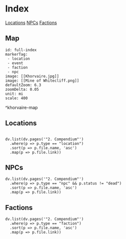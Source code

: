 # Index

<span class="nav">[Locations](#Locations) [NPCs](#NPCs)  [Factions](#Factions)</span>

## Map
```leaflet
id: full-index
markerTag:
 - location
 - event
 - faction
 - npc
image: [[Khorvaire.jpg]]
image: [[Mine of Whitecliff.png]]
defaultZoom: 6.3
zoomDelta: 0.05
unit: mi
scale: 400
```
^khorvaire-map

## Locations
```dataviewjs

dv.list(dv.pages('"2. Compendium"')
  .where(p => p.type == "location")
  .sort(p => p.file.name, 'asc')
  .map(p => p.file.link))
```

## NPCs

```dataviewjs
dv.list(dv.pages('"2. Compendium"')
  .where(p => p.type == "npc" && p.status != "dead")
  .sort(p => p.file.name, 'asc')
  .map(p => p.file.link))
```

## Factions

```dataviewjs
dv.list(dv.pages('"2. Compendium"')
  .where(p => p.type == "faction")
  .sort(p => p.file.name, 'asc')
  .map(p => p.file.link))
```